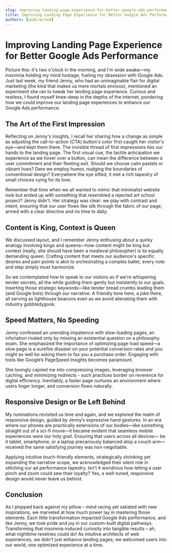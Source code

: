 ```yaml
---
slug: improving-landing-page-experience-for-better-google-ads-performance
title: Improving Landing Page Experience for Better Google Ads Performance
authors: [undirected]
---
```


# Improving Landing Page Experience for Better Google Ads Performance

Picture this: it's two o'clock in the morning, and I'm wide awake—my insomnia holding my mind hostage, fueling my obsession with Google Ads. Just last week, my friend Jenny, who had an unimaginable flair for digital marketing (the kind that makes us mere mortals envious), mentioned an experiment she ran to tweak her landing page experience. Curious and restless, I found myself knee-deep in the depths of the internet, pondering how we could improve our landing page experiences to enhance our Google Ads performance.

## The Art of the First Impression

Reflecting on Jenny's insights, I recall her sharing how a change as simple as adjusting the call-to-action (CTA) button's color first caught her visitor's eye—and kept them there. The invisible thread of first impressions ties our hands to the landing page. The first visual cue, the tactile anticipation we experience as we hover over a button, can mean the difference between a user commitment and their fleeting exit. Should we choose calm pastels or vibrant hues? Dare we employ humor, nudging the boundaries of conventional design? Everywhere the eye sifted, it met a rich tapestry of small choices vying for its love.

Remember that time when we all wanted to mimic that minimalist website look but ended up with something that resembled a rejected art school project? Jenny didn't. Her strategy was clear: we play with contrast and intent, ensuring that our user flows like silk through the fabric of our page, armed with a clear directive and no time to dally.

## Content is King, Context is Queen

We discussed layout, and I remember Jenny enthusing about a quirky analogy involving kings and queens—how content might be king but context (really, she should have been a medieval philosopher) is its equally demanding queen. Crafting content that meets our audience's specific desires and pain points is akin to orchestrating a complex ballet, every note and step simply must harmonize.

So we contemplated how to speak to our visitors as if we're whispering tender secrets, all the while guiding them gently but insistently to our goals. Inserting those strategic keywords—like tender bread crumbs leading them (and Google bots) through our narrative. A friendly tone here, a joke there, all serving as lighthouse beacons even as we avoid alienating them with industry gobbledygook.

## Speed Matters, No Speeding

Jenny confessed an unending impatience with slow-loading pages, an infuriation rivaled only by missing an existential question on a philosophy exam. She emphasized the importance of optimizing page load speed—a slow page is a surefire disaster on your potential conversion rates and you might as well be asking them to fax you a purchase order. Engaging with tools like Google’s PageSpeed Insights becomes paramount. 

She lovingly cajoled me into compressing images, leveraging browser caching, and minimizing redirects - such practices border on reverence for digital efficiency. Inevitably, a faster page nurtures an environment where users linger longer, and conversion flows naturally.

## Responsive Design or Be Left Behind

My ruminations revisited us time and again, and we explored the realm of responsive design, guided by Jenny’s expressive hand gestures. In an era where our phones are practically extensions of our bodies—like something straight out of a sci-fi movie—it became evident that seamless mobile experiences were our holy grail. Ensuring that users across all devices— be it tablet, smartphone, or a laptop precariously balanced atop a couch arm—received the same satisfying journey was non-negotiable.

Applying intuitive touch-friendly elements, strategically shrinking yet expanding the narrative scope, we acknowledged their silent role in stitching our ad performance tapestry. Isn't it wondrous how letting a user pinch and zoom could sew their loyalty? Yes, a well-tuned, responsive design would never leave us behind.

## Conclusion

As I plopped back against my pillow – mind racing yet satiated with new inspirations, we marveled at how much power lay in mastering those elements. Each little transformation impacted Google Ads performance, and like Jenny, we took pride and joy in our custom-built digital pathways. Transforming that insomnia-induced curiosity into tangible results – ah, what nighttime revelries could do! As intuitive architects of web experiences, we didn't just enhance landing pages; we welcomed users into our world, one optimized experience at a time.